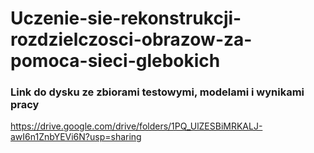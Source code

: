 # Uczenie-sie-rekonstrukcji-rozdzielczosci-obrazow-za-pomoca-sieci-glebokich

### Link do dysku ze zbiorami testowymi, modelami i wynikami pracy
https://drive.google.com/drive/folders/1PQ_UlZESBiMRKALJ-awI6n1ZnbYEVi6N?usp=sharing